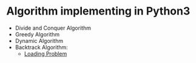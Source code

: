 # Algorithm implementing in Python3

- Divide and Conquer Algorithm
- Greedy Algorithm
- Dynamic Algorithm
- Backtrack Algorithm:
  - [Loading Problem](https://github.com/Abby-Liu/algorithm/blob/master/backtrack-loading.py)
